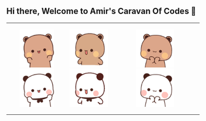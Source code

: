 ## Hi there, Welcome to Amir's Caravan Of Codes 👋


  
  <table align="center">
    <tr>
      <td>  
          <p align="center">
            <img width="90px" height="100px" src="https://raw.githubusercontent.com/amirisback/amirisback/master/docs/image/bear-panda/bear-chick.gif">
            <img width="90px" height="100px" src="https://raw.githubusercontent.com/amirisback/amirisback/master/docs/image/bear-panda/panda-chick.gif">
        </p>
      </td>
      <td>
        <p>
          <img width="100px" height="100px" src="https://raw.githubusercontent.com/amirisback/amirisback/master/docs/image/bear-panda/bear-blink.gif">
          <img width="100px" height="100px" src="https://raw.githubusercontent.com/amirisback/amirisback/master/docs/image/bear-panda/panda-blink.gif">
        </p>
      </td>
      <td>
        <p>
          <img width="100px" height="100px" src="https://raw.githubusercontent.com/amirisback/amirisback/master/docs/image/bear-panda/bear-blink-2.gif">
          <img width="100px" height="100px" src="https://raw.githubusercontent.com/amirisback/amirisback/master/docs/image/bear-panda/panda-blink-2.gif">
        </p>
      </td>
  </tr>
</table>

<!--

**Here are some ideas to get you started:**

🙋‍♀️ A short introduction - what is your organization all about?
🌈 Contribution guidelines - how can the community get involved?
👩‍💻 Useful resources - where can the community find your docs? Is there anything else the community should know?
🍿 Fun facts - what does your team eat for breakfast?
🧙 Remember, you can do mighty things with the power of [Markdown](https://docs.github.com/github/writing-on-github/getting-started-with-writing-and-formatting-on-github/basic-writing-and-formatting-syntax)
-->
